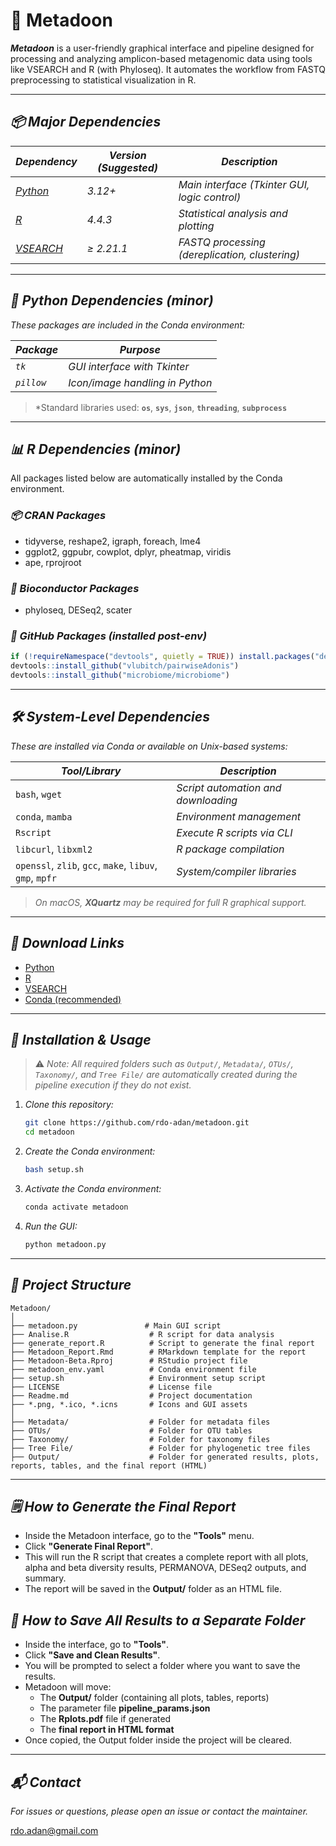 # 🧪 Metadoon

***Metadoon*** is a user-friendly graphical interface and pipeline designed for processing and analyzing amplicon-based metagenomic data using tools like VSEARCH and R (with Phyloseq). It automates the workflow from FASTQ preprocessing to statistical visualization in R.

---

## *📦 Major Dependencies*

| *Dependency*                                              | *Version (Suggested)* | *Description*                                  |
| --------------------------------------------------------- | --------------------- | ---------------------------------------------- |
| *[Python](https://www.python.org/downloads/)*             | *3.12+*               | *Main interface (Tkinter GUI, logic control)*  |
| *[R](https://cran.r-project.org/)*                        | *4.4.3*               | *Statistical analysis and plotting*            |
| *[VSEARCH](https://github.com/torognes/vsearch/releases)* | *≥ 2.21.1*            | *FASTQ processing (dereplication, clustering)* |

---

## *🐍 Python Dependencies (minor)*

*These packages are included in the Conda environment:*

| *Package*  | *Purpose*                       |
| ---------- | ------------------------------- |
| *`tk`*     | *GUI interface with Tkinter*    |
| *`pillow`* | *Icon/image handling in Python* |

> \*Standard libraries used: **`os`**, **`sys`**, **`json`**, **`threading`**, **`subprocess`**

---

## *📊 R Dependencies (minor)*

All packages listed below are automatically installed by the Conda environment.

### *📦 CRAN Packages*

* tidyverse, reshape2, igraph, foreach, lme4
* ggplot2, ggpubr, cowplot, dplyr, pheatmap, viridis
* ape, rprojroot

### *🧪 Bioconductor Packages*

* phyloseq, DESeq2, scater

### *🔧 GitHub Packages (installed post-env)*

```r
if (!requireNamespace("devtools", quietly = TRUE)) install.packages("devtools")
devtools::install_github("vlubitch/pairwiseAdonis")
devtools::install_github("microbiome/microbiome")
```

---

## *🛠️ System-Level Dependencies*

*These are installed via Conda or available on Unix-based systems:*

| *Tool/Library*                                           | *Description*                       |
| -------------------------------------------------------- | ----------------------------------- |
| `bash`, `wget`                                           | *Script automation and downloading* |
| `conda`, `mamba`                                         | *Environment management*            |
| `Rscript`                                                | *Execute R scripts via CLI*         |
| `libcurl`, `libxml2`                                     | *R package compilation*             |
| `openssl`, `zlib`, `gcc`, `make`, `libuv`, `gmp`, `mpfr` | *System/compiler libraries*         |

> *On macOS, **XQuartz** may be required for full R graphical support.*

---

## *🔗 Download Links*

* [Python](https://www.python.org/downloads/)
* [R](https://cran.r-project.org/)
* [VSEARCH](https://github.com/torognes/vsearch/releases)
* [Conda (recommended)](https://docs.conda.io/en/latest/)

---

## *🚀 Installation & Usage*

> ⚠️ *Note: All required folders such as `Output/`, `Metadata/`, `OTUs/`, `Taxonomy/`, and `Tree File/` are automatically created during the pipeline execution if they do not exist.*

1. *Clone this repository:*

   ```bash
   git clone https://github.com/rdo-adan/metadoon.git
   cd metadoon
   ```

2. *Create the Conda environment:*

   ```bash
   bash setup.sh
   ```

3. *Activate the Conda environment:*

   ```bash
   conda activate metadoon
   ```

4. *Run the GUI:*

   ```bash
   python metadoon.py
   ```

---

## *📁 Project Structure*

```
Metadoon/
│
├── metadoon.py               # Main GUI script
├── Analise.R                  # R script for data analysis
├── generate_report.R          # Script to generate the final report
├── Metadoon_Report.Rmd        # RMarkdown template for the report
├── Metadoon-Beta.Rproj        # RStudio project file
├── metadoon_env.yaml          # Conda environment file
├── setup.sh                   # Environment setup script
├── LICENSE                    # License file
├── Readme.md                  # Project documentation
├── *.png, *.ico, *.icns       # Icons and GUI assets
│
├── Metadata/                  # Folder for metadata files
├── OTUs/                      # Folder for OTU tables
├── Taxonomy/                  # Folder for taxonomy files
├── Tree File/                 # Folder for phylogenetic tree files
├── Output/                    # Folder for generated results, plots, reports, tables, and the final report (HTML)
```

---

## *🗒️ How to Generate the Final Report*

- Inside the Metadoon interface, go to the **"Tools"** menu.
- Click **"Generate Final Report"**.
- This will run the R script that creates a complete report with all plots, alpha and beta diversity results, PERMANOVA, DESeq2 outputs, and summary.
- The report will be saved in the **Output/** folder as an HTML file.

## *💾 How to Save All Results to a Separate Folder*

- Inside the interface, go to **"Tools"**.
- Click **"Save and Clean Results"**.
- You will be prompted to select a folder where you want to save the results.
- Metadoon will move:
  - The **Output/** folder (containing all plots, tables, reports)
  - The parameter file **pipeline_params.json**
  - The **Rplots.pdf** file if generated
  - The **final report in HTML format**
- Once copied, the Output folder inside the project will be cleared.

---

## *📬 Contact*

*For issues or questions, please open an issue or contact the maintainer.*

[rdo.adan@gmail.com](mailto:rdo.adan@gmail.com)

